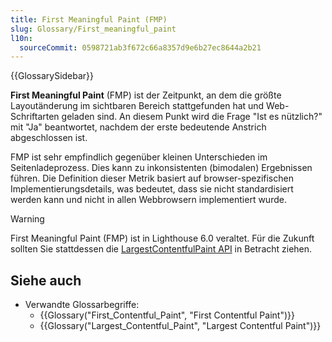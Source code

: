 ```yaml
---
title: First Meaningful Paint (FMP)
slug: Glossary/First_meaningful_paint
l10n:
  sourceCommit: 0598721ab3f672c66a8357d9e6b27ec8644a2b21
---
```


{{GlossarySidebar}}

**First Meaningful Paint** (FMP) ist der Zeitpunkt, an dem die größte Layoutänderung im sichtbaren Bereich stattgefunden hat und Web-Schriftarten geladen sind. An diesem Punkt wird die Frage "Ist es nützlich?" mit "Ja" beantwortet, nachdem der erste bedeutende Anstrich abgeschlossen ist.

FMP ist sehr empfindlich gegenüber kleinen Unterschieden im Seitenladeprozess. Dies kann zu inkonsistenten (bimodalen) Ergebnissen führen. Die Definition dieser Metrik basiert auf browser-spezifischen Implementierungsdetails, was bedeutet, dass sie nicht standardisiert werden kann und nicht in allen Webbrowsern implementiert wurde.

> [!WARNING]
> First Meaningful Paint (FMP) ist in Lighthouse 6.0 veraltet. Für die Zukunft sollten Sie stattdessen die [LargestContentfulPaint API](https://wicg.github.io/largest-contentful-paint/) in Betracht ziehen.

## Siehe auch

- Verwandte Glossarbegriffe:
  - {{Glossary("First_Contentful_Paint", "First Contentful Paint")}}
  - {{Glossary("Largest_Contentful_Paint", "Largest Contentful Paint")}}

